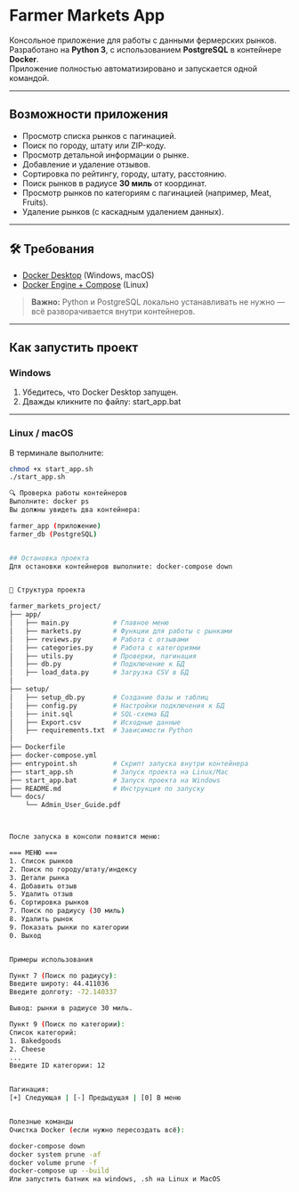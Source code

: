 # Farmer Markets App

Консольное приложение для работы с данными фермерских рынков.  
Разработано на **Python 3**, с использованием **PostgreSQL** в контейнере **Docker**.  
Приложение полностью автоматизировано и запускается одной командой.  

---

## Возможности приложения
- Просмотр списка рынков с пагинацией.  
- Поиск по городу, штату или ZIP-коду.  
- Просмотр детальной информации о рынке.  
- Добавление и удаление отзывов.  
- Сортировка по рейтингу, городу, штату, расстоянию.  
- Поиск рынков в радиусе **30 миль** от координат.  
- Просмотр рынков по категориям с пагинацией (например, Meat, Fruits).  
- Удаление рынков (с каскадным удалением данных).  

---

## 🛠 Требования
- [Docker Desktop](https://www.docker.com/products/docker-desktop) (Windows, macOS)
- [Docker Engine + Compose](https://docs.docker.com/engine/install/) (Linux)

> **Важно:** Python и PostgreSQL локально устанавливать не нужно — всё разворачивается внутри контейнеров.

---

## Как запустить проект
### Windows
1. Убедитесь, что Docker Desktop запущен.
2. Дважды кликните по файлу:
start_app.bat

---

### Linux / macOS
В терминале выполните:
```bash
chmod +x start_app.sh 
./start_app.sh 

🔍 Проверка работы контейнеров
Выполните: docker ps
Вы должны увидеть два контейнера:

farmer_app (приложение)
farmer_db (PostgreSQL)


## Остановка проекта
Для остановки контейнеров выполните: docker-compose down


📂 Структура проекта

farmer_markets_project/
├── app/
│   ├── main.py           # Главное меню
│   ├── markets.py        # Функции для работы с рынками
│   ├── reviews.py        # Работа с отзывами
│   ├── categories.py     # Работа с категориями
│   ├── utils.py          # Проверки, пагинация
│   ├── db.py             # Подключение к БД
│   ├── load_data.py      # Загрузка CSV в БД
│
├── setup/
│   ├── setup_db.py       # Создание базы и таблиц
│   ├── config.py         # Настройки подключения к БД
│   ├── init.sql          # SQL-схема БД
│   ├── Export.csv        # Исходные данные
│   ├── requirements.txt  # Зависимости Python
│
├── Dockerfile
├── docker-compose.yml
├── entrypoint.sh         # Скрипт запуска внутри контейнера
├── start_app.sh          # Запуск проекта на Linux/Mac
├── start_app.bat         # Запуск проекта на Windows
├── README.md             # Инструкция по запуску
└── docs/
    └── Admin_User_Guide.pdf



После запуска в консоли появится меню:

=== МЕНЮ ===
1. Список рынков
2. Поиск по городу/штату/индексу
3. Детали рынка
4. Добавить отзыв
5. Удалить отзыв
6. Сортировка рынков
7. Поиск по радиусу (30 миль)
8. Удалить рынок
9. Показать рынки по категории
0. Выход


Примеры использования

Пункт 7 (Поиск по радиусу):
Введите широту: 44.411036
Введите долготу: -72.140337

Вывод: рынки в радиусе 30 миль.

Пункт 9 (Поиск по категории):
Список категорий:
1. Bakedgoods
2. Cheese
...
Введите ID категории: 12


Пагинация:
[+] Следующая | [-] Предыдущая | [0] В меню


Полезные команды
Очистка Docker (если нужно пересоздать всё):

docker-compose down
docker system prune -af
docker volume prune -f
docker-compose up --build
Или запустить батник на windows, .sh на Linux и MacOS
